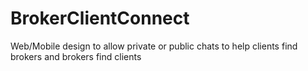 # BrokerClientConnect
Web/Mobile design to allow private or public chats to help clients find brokers and brokers find clients
